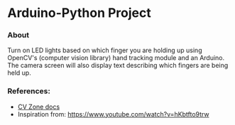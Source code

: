 # Arduino-Python Project

### About
Turn on LED lights based on which finger you are holding up using OpenCV's (computer vision library)
hand tracking module and an Arduino. The camera screen will also display text describing
which fingers are being held up. 

### References: 
- [CV Zone docs](https://github.com/cvzone/cvzone)
- Inspiration from: https://www.youtube.com/watch?v=hKbtfto9trw
